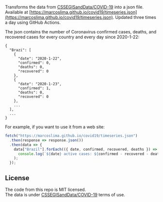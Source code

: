Transforms the data from [CSSEGISandData/COVID-19](https://github.com/CSSEGISandData/COVID-19) into a json file. Available at [https://marcoslima.github.io/covid19/timeseries.json](https://marcoslima.github.io/covid19/timeseries.json). Updated three times a day using GitHub Actions.

The json contains the number of Coronavirus confirmed cases, deaths, and recovered cases for every country and every day since 2020-1-22:

```
{
  "Brazi": [
    {
      "date": "2020-1-22",
      "confirmed": 0,
      "deaths": 0,
      "recovered": 0
    },
    {
      "date": "2020-1-23",
      "confirmed": 1,
      "deaths": 0,
      "recovered": 0
    },
    ...
  ],
  ...
}
```

For example, if you want to use it from a web site:

```js
fetch("https://marcoslima.github.io/covid19/timeseries.json")
  .then(response => response.json())
  .then(data => {
    data["Brazil"].forEach(({ date, confirmed, recovered, deaths }) =>
      console.log(`${date} active cases: ${confirmed - recovered - deaths}`)
    );
  });
```

## License

The code from this repo is MIT licensed.  
The data is under [CSSEGISandData/COVID-19](https://github.com/CSSEGISandData/COVID-19/) terms of use.
